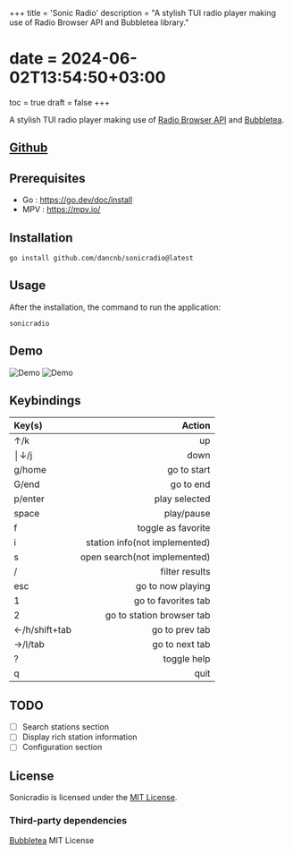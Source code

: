 +++
title = 'Sonic Radio'
description = "A stylish TUI radio player making use of Radio Browser API and Bubbletea library."
# date = 2024-06-02T13:54:50+03:00
toc = true
draft = false
+++

A stylish TUI radio player making use of [Radio Browser API](https://www.radio-browser.info/) and [Bubbletea](https://github.com/charmbracelet/bubbletea).

## [Github](https://github.com/dancnb/sonicradio)

## Prerequisites

* Go : https://go.dev/doc/install
* MPV  : https://mpv.io/

## Installation

    go install github.com/dancnb/sonicradio@latest

## Usage

After the installation, the command to run the application:

    sonicradio

## Demo

![ Demo](/sonicradio.png)
![ Demo](/demo.gif)

## Keybindings

| Key(s)          |                          Action |
|:----------------|--------------------------------:|
|↑/k              |                              up |
│↓/j              |                            down |
|g/home           |                     go to start |
|G/end            |                       go to end |
|p/enter          |                   play selected |
|space            |                      play/pause |
|f                |              toggle as favorite |
|i                |   station info(not implemented) |
|s                |    open search(not implemented) |
|/                |                  filter results |
|esc              |               go to now playing |
|1                |             go to favorites tab |
|2                |       go to station browser tab |
|←/h/shift+tab    |                  go to prev tab |
|→/l/tab          |                  go to next tab |
|?                |                     toggle help |
|q                |                            quit |

## TODO

* [ ] Search stations section
* [ ] Display rich station information
* [ ] Configuration section

## License

Sonicradio is licensed under the [MIT License](LICENSE).

### Third-party dependencies

[Bubbletea](https://github.com/charmbracelet/bubbletea/blob/master/LICENSE) MIT License
